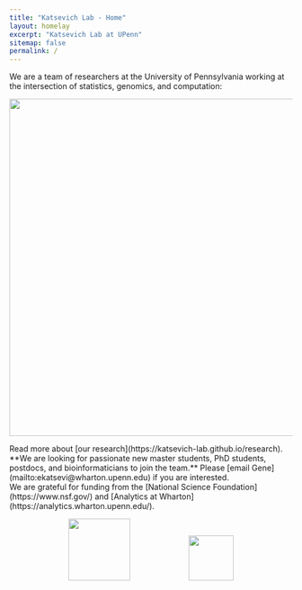 ```yaml
---
title: "Katsevich Lab - Home"
layout: homelay
excerpt: "Katsevich Lab at UPenn"
sitemap: false
permalink: /
---
```


We are a team of researchers at the University of Pennsylvania working at the intersection of statistics, genomics, and computation:
<p style="text-align:center;">
  <img src="{{ site.url }}{{ site.baseurl }}/images/statistics-genomics-computation.png" style="width: 600px">
</p>
Read more about [our research](https://katsevich-lab.github.io/research). 

<br/>
 **We are  looking for passionate new master students, PhD students, postdocs, and bioinformaticians to join the team.** Please [email Gene](mailto:ekatsevi@wharton.upenn.edu) if you are interested.

<br/>
We are grateful for funding from the [National Science Foundation](https://www.nsf.gov/) and [Analytics at Wharton](https://analytics.wharton.upenn.edu/).

<p style="text-align:center;">
  <img src="{{ site.url }}{{ site.baseurl }}/images/logopic/nsf-logo.png" style="height:110px;margin:0px 50px">
  <img src="{{ site.url }}{{ site.baseurl }}/images/logopic/wharton_analytics.png" style="height:80px;margin:0px 50px">
</p>